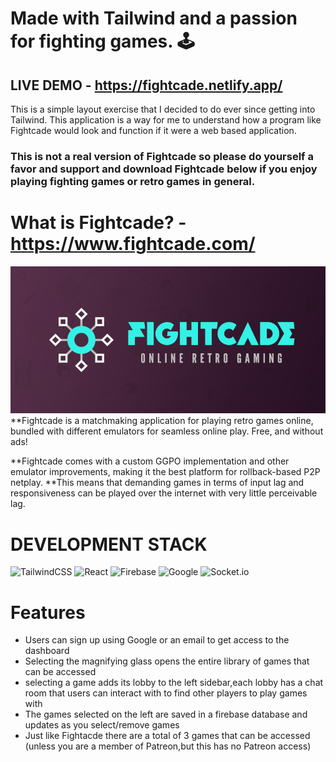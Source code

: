 # Made with Tailwind and a passion for fighting games. :joystick:
## LIVE DEMO - https://fightcade.netlify.app/

This is a simple layout exercise that I decided to do ever since getting into Tailwind.
This application is a way for me to understand how a program like Fightcade would look and function if it were a web based application.


### This is not a real version of Fightcade so please do yourself a favor and  support and download Fightcade below if you enjoy playing fighting games or retro games in general.

# What is Fightcade? - https://www.fightcade.com/
<img src="src/images/fightcadeImage.png" />
**Fightcade is a matchmaking application for playing retro games online, bundled with different emulators for seamless online play. Free, and without ads!

**Fightcade comes with a custom GGPO implementation and other emulator improvements, making it the best platform for rollback-based P2P netplay. 
**This means that demanding games in terms of input lag and responsiveness can be played over the internet with very little perceivable lag.

# DEVELOPMENT STACK

![TailwindCSS](https://img.shields.io/badge/tailwindcss-%2338B2AC.svg?style=for-the-badge&logo=tailwind-css&logoColor=white)
![React](https://img.shields.io/badge/react-%2320232a.svg?style=for-the-badge&logo=react&logoColor=%2361DAFB)
![Firebase](https://img.shields.io/badge/firebase-%23039BE5.svg?style=for-the-badge&logo=firebase)
![Google](https://img.shields.io/badge/google-4285F4?style=for-the-badge&logo=google&logoColor=white)
![Socket.io](https://img.shields.io/badge/Socket.io-black?style=for-the-badge&logo=socket.io&badgeColor=010101)

# Features
* Users can sign up using Google  or an email to get access to the dashboard
* Selecting the magnifying glass opens the entire library of games that can be accessed
* selecting a game adds its lobby to the left sidebar,each lobby has a chat room that users can interact with to find other players to play games with
* The games selected on the left are saved in a firebase database and updates as you select/remove games 
* Just like Fightacde there are a total of 3 games that can be accessed (unless you are a member of Patreon,but this has no Patreon access)


